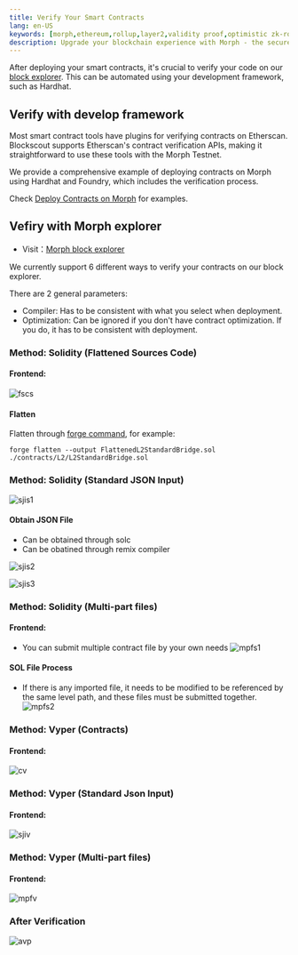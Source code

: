 ```yaml
---
title: Verify Your Smart Contracts
lang: en-US
keywords: [morph,ethereum,rollup,layer2,validity proof,optimistic zk-rollup]
description: Upgrade your blockchain experience with Morph - the secure decentralized, cost0efficient, and high-performing optimistic zk-rollup solution. Try it now!
---
```


After deploying your smart contracts, it's crucial to verify your code on our [block explorer](https://explorer-holesky.morphl2.io). This can be automated using your development framework, such as Hardhat.




## Verify with develop framework

Most smart contract tools have plugins for verifying contracts on Etherscan. Blockscout supports Etherscan's contract verification APIs, making it straightforward to use these tools with the Morph Testnet.

We provide a comprehensive example of deploying contracts on Morph using Hardhat and Foundry, which includes the verification process.


Check [Deploy Contracts on Morph](../code-examples/1-deploy-contract-on-morph.md) for examples.

## Vefiry with Morph explorer

- Visit：[Morph block explorer](https://explorer-holesky.morphl2.io)

We currently support 6 different ways to verify your contracts on our block explorer.

There are 2 general parameters:

- Compiler: Has to be consistent with what you select when deployment.
- Optimization: Can be ignored if you don't have contract optimization. If you do, it has to be consistent with deployment.

### Method: Solidity (Flattened Sources Code)

#### Frontend:

![fscs](../../../assets/docs/dev/contract-verify/flatsourcesol.png)

#### Flatten

Flatten through [forge command](https://book.getfoundry.sh/reference/forge/forge-flatten?highlight=flatten#forge-flatten), for example:

~~~
forge flatten --output FlattenedL2StandardBridge.sol ./contracts/L2/L2StandardBridge.sol
~~~

### Method: Solidity (Standard JSON Input)
![sjis1](../../../assets/docs/dev/contract-verify/sjisol1.png)



#### Obtain JSON File

- Can be obtained through solc
- Can be obatined through remix compiler

![sjis2](../../../assets/docs/dev/contract-verify/sjisol3.png)

![sjis3](../../../assets/docs/dev/contract-verify/sjisol3.png)
### Method: Solidity (Multi-part files)

#### Frontend:

- You can submit multiple contract file by your own needs
![mpfs1](../../../assets/docs/dev/contract-verify/mpfsol.png)

#### SOL File Process
- If there is any imported file, it needs to be modified to be referenced by the same level path, and these files must be submitted together. 
![mpfs2](../../../assets/docs/dev/contract-verify/mpfsol2.png)
### Method: Vyper (Contracts)

#### Frontend:
![cv](../../../assets/docs/dev/contract-verify/cv.png)
### Method: Vyper (Standard Json Input)

#### Frontend:
![sjiv](../../../assets/docs/dev/contract-verify/sjiv.png)
### Method: Vyper (Multi-part files)

#### Frontend:
![mpfv](../../../assets/docs/dev/contract-verify/mpfv.png)

### After Verification

![avp](../../../assets/docs/dev/contract-verify/avp.png)
